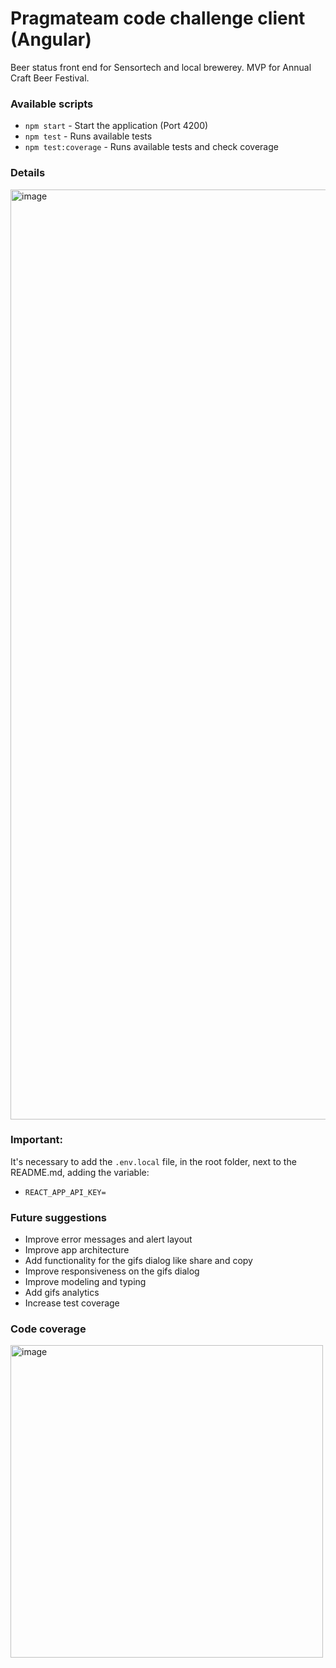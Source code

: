 # Pragmateam code challenge client (Angular)
Beer status front end for Sensortech and local brewerey. MVP for Annual Craft Beer Festival.

### Available scripts

- `npm start` - Start the application (Port 4200)
- `npm test` - Runs available tests
- `npm test:coverage` - Runs available tests and check coverage

### Details
<img width="1488" alt="image" src="https://user-images.githubusercontent.com/9400359/160778680-d319d723-2093-4b39-9cf8-3ac197585391.png">

### Important:
It's necessary to add the `.env.local` file, in the root folder, next to the README.md, adding the variable:
- `REACT_APP_API_KEY=`


### Future suggestions

- Improve error messages and alert layout
- Improve app architecture
- Add functionality for the gifs dialog like share and copy
- Improve responsiveness on the gifs dialog
- Improve modeling and typing
- Add gifs analytics
- Increase test coverage


### Code coverage
<img width="500" alt="image" src="https://user-images.githubusercontent.com/9400359/160779888-671de4e5-8a58-47fa-a347-cd43ef1ea78f.png">





